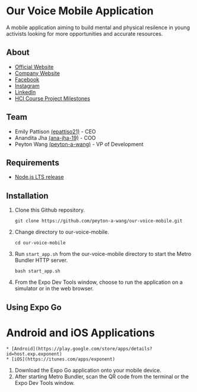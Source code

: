 # Our Voice Mobile Application
A mobile application aiming to build mental and physical resilence in young activists looking for more opportunities and accurate resources.

## About
* [Official Website](https://www.ovtakeaction.com/)
* [Company Website](https://our-voice.github.io/company-website/)
* [Facebook](https://www.facebook.com/ourvoicemobileapp/)
* [Instagram](https://www.instagram.com/ovtakeaction/)
* [LinkedIn](https://www.linkedin.com/company/our-voice-mobile-app/)
* [HCI Course Project Milestones](http://cs.wellesley.edu/~ourvoice/home.html)

## Team
* Emily Pattison [(epattiso21)](https://github.com/epattiso21) - CEO
* Anandita Jha [(ana-jha-19)](https://github.com/ana-jha-19) - COO
* Peyton Wang [(peyton-a-wang)](https://github.com/peyton-a-wang) - VP of Development

## Requirements
* [Node.js LTS release](https://nodejs.org/en/)

## Installation
1) Clone this Github repository.
    ```
    git clone https://github.com/peyton-a-wang/our-voice-mobile.git
    ```
2) Change directory to our-voice-mobile.
    ```
    cd our-voice-mobile
    ```
3) Run `start_app.sh` from the our-voice-mobile directory to start the Metro Bundler HTTP server.
    ```
    bash start_app.sh
    ```
4) From the Expo Dev Tools window, choose to run the application on a simulator or in the web browser.

## Using Expo Go
# Android and iOS Applications
    * [Android](https://play.google.com/store/apps/details?id=host.exp.exponent)
    * [iOS](https://itunes.com/apps/exponent)

1) Download the Expo Go application onto your mobile device.
2) After starting Metro Bundler, scan the QR code from the terminal or the Expo Dev Tools window.
